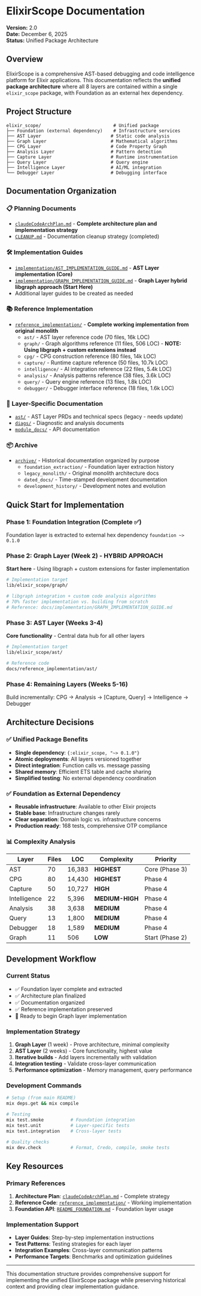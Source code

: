 # ElixirScope Documentation

**Version:** 2.0  
**Date:** December 6, 2025  
**Status:** Unified Package Architecture

## Overview

ElixirScope is a comprehensive AST-based debugging and code intelligence platform for Elixir applications. This documentation reflects the **unified package architecture** where all 8 layers are contained within a single `elixir_scope` package, with Foundation as an external hex dependency.

## Project Structure

```
elixir_scope/                           # Unified package
├── Foundation (external dependency)    # Infrastructure services
├── AST Layer                          # Static code analysis  
├── Graph Layer                        # Mathematical algorithms
├── CPG Layer                          # Code Property Graph
├── Analysis Layer                     # Pattern detection
├── Capture Layer                      # Runtime instrumentation
├── Query Layer                        # Query engine
├── Intelligence Layer                 # AI/ML integration  
└── Debugger Layer                     # Debugging interface
```

## Documentation Organization

### 📋 Planning Documents
- [`claudeCodeArchPlan.md`](../claudeCodeArchPlan.md) - **Complete architecture plan and implementation strategy**
- [`CLEANUP.md`](CLEANUP.md) - Documentation cleanup strategy (completed)

### 🛠️ Implementation Guides
- [`implementation/AST_IMPLEMENTATION_GUIDE.md`](implementation/AST_IMPLEMENTATION_GUIDE.md) - **AST Layer implementation (Core)**
- [`implementation/GRAPH_IMPLEMENTATION_GUIDE.md`](implementation/GRAPH_IMPLEMENTATION_GUIDE.md) - **Graph Layer hybrid libgraph approach (Start Here)**
- Additional layer guides to be created as needed

### 📚 Reference Implementation
- [`reference_implementation/`](reference_implementation/) - **Complete working implementation from original monolith**
  - `ast/` - AST layer reference code (70 files, 16k LOC)
  - `graph/` - Graph algorithms reference (11 files, 506 LOC) - **NOTE: Using libgraph + custom extensions instead**  
  - `cpg/` - CPG construction reference (80 files, 14k LOC)
  - `capture/` - Runtime capture reference (50 files, 10.7k LOC)
  - `intelligence/` - AI integration reference (22 files, 5.4k LOC)
  - `analysis/` - Analysis patterns reference (38 files, 3.6k LOC)
  - `query/` - Query engine reference (13 files, 1.8k LOC)
  - `debugger/` - Debugger interface reference (18 files, 1.6k LOC)

### 🎯 Layer-Specific Documentation
- [`ast/`](ast/) - AST Layer PRDs and technical specs (legacy - needs update)
- [`diags/`](diags/) - Diagnostic and analysis documents
- [`module_docs/`](module_docs/) - API documentation

### 📦 Archive
- [`archive/`](archive/) - Historical documentation organized by purpose
  - `foundation_extraction/` - Foundation layer extraction history
  - `legacy_monolith/` - Original monolith architecture docs
  - `dated_docs/` - Time-stamped development documentation
  - `development_history/` - Development notes and evolution

## Quick Start for Implementation

### Phase 1: Foundation Integration (Complete ✅)
Foundation layer is extracted to external hex dependency `foundation ~> 0.1.0`

### Phase 2: Graph Layer (Week 2) - HYBRID APPROACH
**Start here** - Using libgraph + custom extensions for faster implementation
```bash
# Implementation target
lib/elixir_scope/graph/

# libgraph integration + custom code analysis algorithms
# 70% faster implementation vs. building from scratch
# Reference: docs/implementation/GRAPH_IMPLEMENTATION_GUIDE.md
```

### Phase 3: AST Layer (Weeks 3-4)  
**Core functionality** - Central data hub for all other layers
```bash
# Implementation target
lib/elixir_scope/ast/

# Reference code
docs/reference_implementation/ast/
```

### Phase 4: Remaining Layers (Weeks 5-16)
Build incrementally: CPG → Analysis → [Capture, Query] → Intelligence → Debugger

## Architecture Decisions

### ✅ Unified Package Benefits
- **Single dependency**: `{:elixir_scope, "~> 0.1.0"}`
- **Atomic deployments**: All layers versioned together
- **Direct integration**: Function calls vs. message passing
- **Shared memory**: Efficient ETS table and cache sharing
- **Simplified testing**: No external dependency coordination

### ✅ Foundation as External Dependency
- **Reusable infrastructure**: Available to other Elixir projects
- **Stable base**: Infrastructure changes rarely
- **Clear separation**: Domain logic vs. infrastructure concerns
- **Production ready**: 168 tests, comprehensive OTP compliance

### 📊 Complexity Analysis
| Layer | Files | LOC | Complexity | Priority |
|-------|-------|-----|------------|----------|
| AST | 70 | 16,383 | **HIGHEST** | Core (Phase 3) |
| CPG | 80 | 14,430 | **HIGHEST** | Phase 4 |
| Capture | 50 | 10,727 | **HIGH** | Phase 4 |
| Intelligence | 22 | 5,396 | **MEDIUM-HIGH** | Phase 4 |
| Analysis | 38 | 3,638 | **MEDIUM** | Phase 4 |
| Query | 13 | 1,800 | **MEDIUM** | Phase 4 |
| Debugger | 18 | 1,589 | **MEDIUM** | Phase 4 |
| Graph | 11 | 506 | **LOW** | Start (Phase 2) |

## Development Workflow

### Current Status
- ✅ Foundation layer complete and extracted
- ✅ Architecture plan finalized  
- ✅ Documentation organized
- ✅ Reference implementation preserved
- 🚧 Ready to begin Graph layer implementation

### Implementation Strategy
1. **Graph Layer** (1 week) - Prove architecture, minimal complexity
2. **AST Layer** (2 weeks) - Core functionality, highest value
3. **Iterative builds** - Add layers incrementally with validation
4. **Integration testing** - Validate cross-layer communication
5. **Performance optimization** - Memory management, query performance

### Development Commands
```bash
# Setup (from main README)
mix deps.get && mix compile

# Testing
mix test.smoke          # Foundation integration
mix test.unit           # Layer-specific tests
mix test.integration    # Cross-layer tests

# Quality checks
mix dev.check           # Format, Credo, compile, smoke tests
```

## Key Resources

### Primary References
1. **Architecture Plan**: [`claudeCodeArchPlan.md`](../claudeCodeArchPlan.md) - Complete strategy
2. **Reference Code**: [`reference_implementation/`](reference_implementation/) - Working implementation
3. **Foundation API**: [`README_FOUNDATION.md`](README_FOUNDATION.md) - Foundation layer usage

### Implementation Support
- **Layer Guides**: Step-by-step implementation instructions
- **Test Patterns**: Testing strategies for each layer
- **Integration Examples**: Cross-layer communication patterns
- **Performance Targets**: Benchmarks and optimization guidelines

---

This documentation structure provides comprehensive support for implementing the unified ElixirScope package while preserving historical context and providing clear implementation guidance.